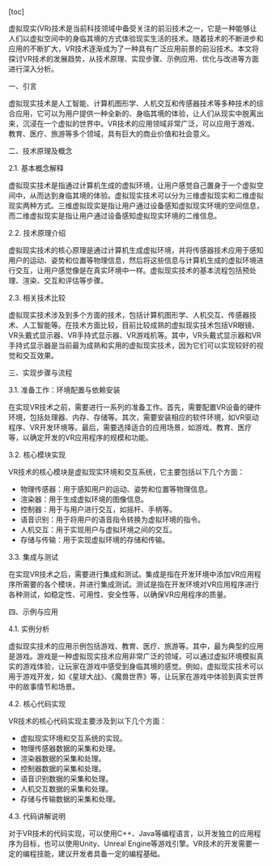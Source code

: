 
[toc]                    
                
                
虚拟现实(VR)技术是当前科技领域中备受关注的前沿技术之一，它是一种能够让人们以虚拟空间中的身临其境的方式体验现实生活的技术。随着技术的不断进步和应用的不断扩大，VR技术逐渐成为了一种具有广泛应用前景的前沿技术。本文将探讨VR技术的发展趋势，从技术原理、实现步骤、示例应用、优化与改进等方面进行深入分析。

一、引言

虚拟现实技术是人工智能、计算机图形学、人机交互和传感器技术等多种技术的综合应用，它可以为用户提供一种全新的、身临其境的体验，让人们从现实中脱离出来，沉浸在一个虚拟的世界中。VR技术的应用领域非常广泛，可以应用于游戏、教育、医疗、旅游等多个领域，具有巨大的商业价值和社会意义。

二、技术原理及概念

2.1. 基本概念解释

虚拟现实技术是指通过计算机生成的虚拟环境，让用户感觉自己置身于一个虚拟空间中，从而达到身临其境的体验。虚拟现实技术可以分为三维虚拟现实和二维虚拟现实两种方式。三维虚拟现实是指让用户通过设备感知虚拟现实环境的空间信息，而二维虚拟现实是指让用户通过设备感知虚拟现实环境的二维信息。

2.2. 技术原理介绍

虚拟现实技术的核心原理是通过计算机生成虚拟环境，并将传感器技术应用于感知用户的运动、姿势和位置等物理信息，然后将这些信息与计算机生成的虚拟环境进行交互，让用户感觉像是在真实环境中一样。虚拟现实技术的基本流程包括预处理、渲染、交互和评估等步骤。

2.3. 相关技术比较

虚拟现实技术涉及到多个方面的技术，包括计算机图形学、人机交互、传感器技术、人工智能等。在技术方面比较，目前比较成熟的虚拟现实技术包括VR眼镜、VR头戴式显示器、VR手持式显示器、VR游戏机等。其中，VR头戴式显示器和VR手持式显示器是当前最为成熟和实用的虚拟现实技术，因为它们可以实现较好的视觉和交互效果。

三、实现步骤与流程

3.1. 准备工作：环境配置与依赖安装

在实现VR技术之前，需要进行一系列的准备工作。首先，需要配置VR设备的硬件环境，包括处理器、内存、存储等。其次，需要安装相应的软件环境，如VR驱动程序、VR开发环境等。最后，需要选择适合的应用场景，如游戏、教育、医疗等，以确定开发的VR应用程序的规模和功能。

3.2. 核心模块实现

VR技术的核心模块是虚拟现实环境和交互系统，它主要包括以下几个方面：

- 物理传感器：用于感知用户的运动、姿势和位置等物理信息。
- 渲染器：用于生成虚拟环境的图像信息。
- 控制器：用于与用户进行交互，如摇杆、手柄等。
- 语音识别：用于将用户的语音指令转换为虚拟环境的指令。
- 人机交互：用于实现用户与虚拟环境之间的交互。
- 存储与传输：用于实现虚拟环境的存储和传输。

3.3. 集成与测试

在实现VR技术之后，需要进行集成和测试。集成是指在开发环境中添加VR应用程序所需要的各个模块，并进行集成测试。测试是指在开发环境对VR应用程序进行各种测试，如稳定性、可用性、安全性等，以确保VR应用程序的质量。

四、示例与应用

4.1. 实例分析

虚拟现实技术的应用示例包括游戏、教育、医疗、旅游等。其中，最为典型的应用是游戏。游戏是一种虚拟现实技术应用非常广泛的领域，可以通过虚拟环境模拟真实的游戏体验，让玩家在游戏中感受到身临其境的感觉。例如，虚拟现实技术可以用于游戏开发，如《星球大战》、《魔兽世界》等，让玩家在游戏中体验到真实世界中的故事情节和场景。

4.2. 核心代码实现

VR技术的核心代码实现主要涉及到以下几个方面：

- 虚拟现实环境和交互系统的实现。
- 物理传感器数据的采集和处理。
- 渲染器数据的采集和处理。
- 控制器数据的采集和处理。
- 语音识别数据的采集和处理。
- 人机交互数据的采集和处理。
- 存储与传输数据的采集和处理。

4.3. 代码讲解说明

对于VR技术的代码实现，可以使用C++、Java等编程语言，以开发独立的应用程序为目标，也可以使用Unity、Unreal Engine等游戏引擎。VR技术的开发需要一定的编程技能，建议开发者具备一定的编程基础。

